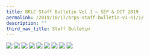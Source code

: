 ```yaml
---
title: BRLC Staff Bulletin Vol 1 – SEP & OCT 2019
permalink: /2019/10/17/brps-staff-bulletin-v1-n1/1/
description: ""
third_nav_title: Staff Bulletin
---
```


<img src="/images/BRPS-Staff-Bulletin-V1-N1-Final_Page_1.jpg">
<img src="/images/BRPS-Staff-Bulletin-V1-N1-Final_Page_2.jpg">
<img src="/images/BRPS-Staff-Bulletin-V1-N1-Final_Page_3.jpg">
<img src="/images/BRPS-Staff-Bulletin-V1-N1-Final_Page_4.jpg">
<img src="/images/BRPS-Staff-Bulletin-V1-N1-Final_Page_5.jpg">
<img src="/images/BRPS-Staff-Bulletin-V1-N1-Final_Page_6.jpg">
<img src="/images/BRPS-Staff-Bulletin-V1-N1-Final_Page_7.jpg">
<img src="/images/BRPS-Staff-Bulletin-V1-N1-Final_Page_8.jpg">
<img src="/images/BRPS-Staff-Bulletin-V1-N1-Final_Page_9.jpg">
